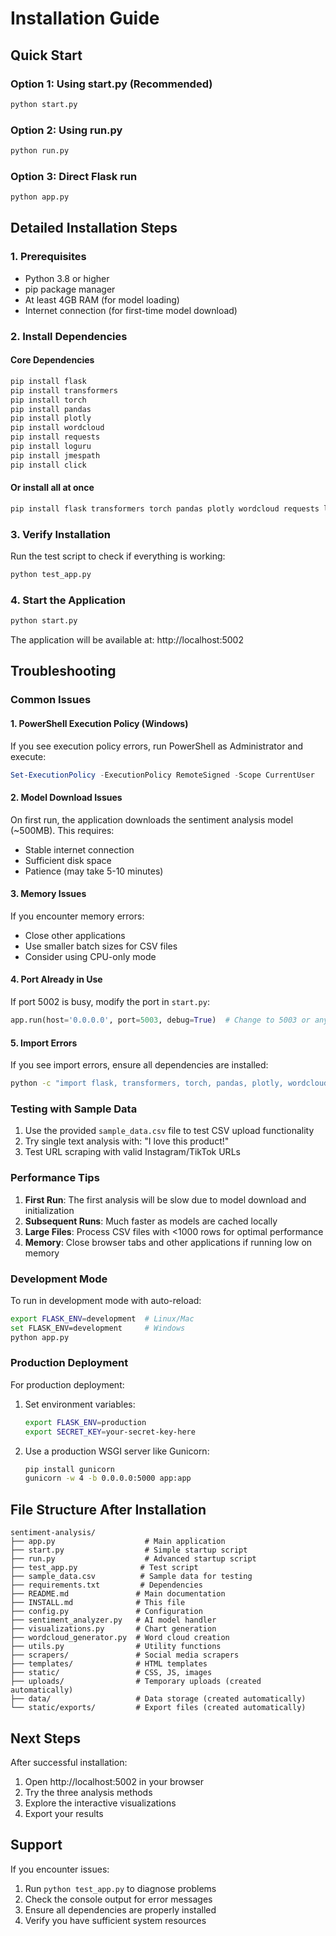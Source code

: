 # Installation Guide

## Quick Start

### Option 1: Using start.py (Recommended)
```bash
python start.py
```

### Option 2: Using run.py
```bash
python run.py
```

### Option 3: Direct Flask run
```bash
python app.py
```

## Detailed Installation Steps

### 1. Prerequisites
- Python 3.8 or higher
- pip package manager
- At least 4GB RAM (for model loading)
- Internet connection (for first-time model download)

### 2. Install Dependencies

#### Core Dependencies
```bash
pip install flask
pip install transformers
pip install torch
pip install pandas
pip install plotly
pip install wordcloud
pip install requests
pip install loguru
pip install jmespath
pip install click
```

#### Or install all at once
```bash
pip install flask transformers torch pandas plotly wordcloud requests loguru jmespath click
```

### 3. Verify Installation
Run the test script to check if everything is working:
```bash
python test_app.py
```

### 4. Start the Application
```bash
python start.py
```

The application will be available at: http://localhost:5002

## Troubleshooting

### Common Issues

#### 1. PowerShell Execution Policy (Windows)
If you see execution policy errors, run PowerShell as Administrator and execute:
```powershell
Set-ExecutionPolicy -ExecutionPolicy RemoteSigned -Scope CurrentUser
```

#### 2. Model Download Issues
On first run, the application downloads the sentiment analysis model (~500MB). This requires:
- Stable internet connection
- Sufficient disk space
- Patience (may take 5-10 minutes)

#### 3. Memory Issues
If you encounter memory errors:
- Close other applications
- Use smaller batch sizes for CSV files
- Consider using CPU-only mode

#### 4. Port Already in Use
If port 5002 is busy, modify the port in `start.py`:
```python
app.run(host='0.0.0.0', port=5003, debug=True)  # Change to 5003 or any available port
```

#### 5. Import Errors
If you see import errors, ensure all dependencies are installed:
```bash
python -c "import flask, transformers, torch, pandas, plotly, wordcloud, requests, loguru, jmespath"
```

### Testing with Sample Data

1. Use the provided `sample_data.csv` file to test CSV upload functionality
2. Try single text analysis with: "I love this product!"
3. Test URL scraping with valid Instagram/TikTok URLs

### Performance Tips

1. **First Run**: The first analysis will be slow due to model download and initialization
2. **Subsequent Runs**: Much faster as models are cached locally
3. **Large Files**: Process CSV files with <1000 rows for optimal performance
4. **Memory**: Close browser tabs and other applications if running low on memory

### Development Mode

To run in development mode with auto-reload:
```bash
export FLASK_ENV=development  # Linux/Mac
set FLASK_ENV=development     # Windows
python app.py
```

### Production Deployment

For production deployment:
1. Set environment variables:
   ```bash
   export FLASK_ENV=production
   export SECRET_KEY=your-secret-key-here
   ```
2. Use a production WSGI server like Gunicorn:
   ```bash
   pip install gunicorn
   gunicorn -w 4 -b 0.0.0.0:5000 app:app
   ```

## File Structure After Installation

```
sentiment-analysis/
├── app.py                    # Main application
├── start.py                  # Simple startup script
├── run.py                    # Advanced startup script
├── test_app.py              # Test script
├── sample_data.csv          # Sample data for testing
├── requirements.txt         # Dependencies
├── README.md               # Main documentation
├── INSTALL.md              # This file
├── config.py               # Configuration
├── sentiment_analyzer.py   # AI model handler
├── visualizations.py       # Chart generation
├── wordcloud_generator.py  # Word cloud creation
├── utils.py                # Utility functions
├── scrapers/               # Social media scrapers
├── templates/              # HTML templates
├── static/                 # CSS, JS, images
├── uploads/                # Temporary uploads (created automatically)
├── data/                   # Data storage (created automatically)
└── static/exports/         # Export files (created automatically)
```

## Next Steps

After successful installation:
1. Open http://localhost:5002 in your browser
2. Try the three analysis methods
3. Explore the interactive visualizations
4. Export your results

## Support

If you encounter issues:
1. Run `python test_app.py` to diagnose problems
2. Check the console output for error messages
3. Ensure all dependencies are properly installed
4. Verify you have sufficient system resources
